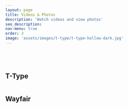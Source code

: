 ```yaml
---
layout: page
title: Videos & Photos
description: 'Watch videos and view photos'
seo_description:
nav-menu: true
order: 3
image: 'assets/images/t-type/t-type-hollow-dark.jpg'
---
```


<!-- Main -->
<div id="main" class="alt">

<!-- Gallery -->
<section style="margin-top: 6em">
	<!-- Wayfair -->
	<div class="inner">
		<!-- Wayfair -->
	<div class="inner">
		<h2>T-Type</h2>
		<div class="row 100% uniform" style="margin-bottom: 2em">
			<div class="4u 12u$(medium)">
				<span class="image fit"><img src="../assets/images/t-type/t-type-hollow-dark-workshop.jpg" alt=""></span>
			</div>
			<div class="4u 12u$(medium)">
				<span class="image fit"><img src="../assets/images/t-type/t-type-hollow-door.jpg" alt=""></span>
			</div>
			<div class="4u$ 12u$(medium)">
				<span class="image fit"><img src="../assets/images/t-type/t-type-hollow-light-workshop.jpg" alt=""></span>
			</div>
			<div class="4u 12u$(medium)">
				<span class="image fit"><img src="../assets/images/t-type/t-type-hollow-outside.jpg" alt=""></span>
			</div>
			<div class="4u 12u$(medium)">
				<span class="image fit"><img src="../assets/images/t-type/t-type-hollow-workshop.jpg" alt=""></span>
			</div>
			<div class="4u$ 12u$(medium)">
				<span class="image fit"><img src="../assets/images/t-type/t-type-light-held.jpg" alt=""></span>
			</div>
		</div>
		<h2>Wayfair</h2>
		<div class="row 100% uniform" style="margin-bottom: 2em">
			<div class="4u 12u$(medium)">
				<span class="image fit"><img src="../assets/images/wayfair/wayfair-bigsby-held.jpg" alt=""></span>
			</div>
			<div class="4u 12u$(medium)">
				<span class="image fit"><img src="../assets/images/wayfair/wayfair-workshop-bench.jpg" alt=""></span>
			</div>
			<div class="4u$ 12u$(medium)">
				<span class="image fit"><img src="../assets/images/wayfair/wayfair-light-angled.jpg" alt=""></span>
			</div>
			<div class="4u 12u$(medium)">
				<span class="image fit"><img src="../assets/images/wayfair/wayfair-on-steps.jpg" alt=""></span>
			</div>
			<div class="4u 12u$(medium)">
				<span class="image fit"><img src="../assets/images/wayfair/wayfiar-light-outside-dull.jpg" alt=""></span>
			</div>
			<div class="4u$ 12u$(medium)">
				<span class="image fit"><img src="../assets/images/wayfair/wayfair-dark-outside-angled.jpg" alt=""></span>
			</div>
		</div>
	</div>
	</div>
</section>
